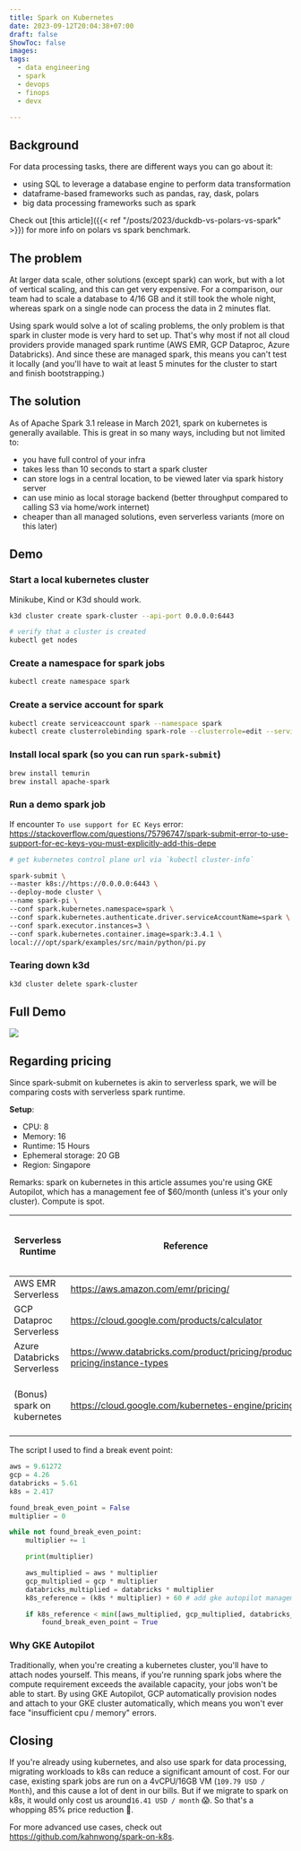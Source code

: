 ```yaml
---
title: Spark on Kubernetes
date: 2023-09-12T20:04:38+07:00
draft: false
ShowToc: false
images:
tags:
  - data engineering
  - spark
  - devops
  - finops
  - devx

---
```


## Background

For data processing tasks, there are different ways you can go about it:

- using SQL to leverage a database engine to perform data transformation
- dataframe-based frameworks such as pandas, ray, dask, polars
- big data processing frameworks such as spark

Check out [this article]({{< ref "/posts/2023/duckdb-vs-polars-vs-spark" >}}) for more info on polars vs spark benchmark.

## The problem

At larger data scale, other solutions (except spark) can work, but with a lot of vertical scaling, and this can get very expensive. For a comparison, our team had to scale a database to 4/16 GB and it still took the whole night, whereas spark on a single node can process the data in 2 minutes flat.

Using spark would solve a lot of scaling problems, the only problem is that spark in cluster mode is very hard to set up. That's why most if not all cloud providers provide managed spark runtime (AWS EMR, GCP Dataproc, Azure Databricks). And since these are managed spark, this means you can't test it locally (and you'll have to wait at least 5 minutes for the cluster to start and finish bootstrapping.)

## The solution

As of Apache Spark 3.1 release in March 2021, spark on kubernetes is generally available. This is great in so many ways, including but not limited to:

- you have full control of your infra
- takes less than 10 seconds to start a spark cluster
- can store logs in a central location, to be viewed later via spark history server
- can use minio as local storage backend (better throughput compared to calling S3 via home/work internet)
- cheaper than all managed solutions, even serverless variants (more on this later)

## Demo

### Start a local kubernetes cluster

Minikube, Kind or K3d should work.

```bash
k3d cluster create spark-cluster --api-port 0.0.0.0:6443

# verify that a cluster is created
kubectl get nodes
```

### Create a namespace for spark jobs

```bash
kubectl create namespace spark
```

### Create a service account for spark

```bash
kubectl create serviceaccount spark --namespace spark
kubectl create clusterrolebinding spark-role --clusterrole=edit --serviceaccount=spark:spark --namespace=spark
```

### Install local spark (so you can run `spark-submit`)

```bash
brew install temurin
brew install apache-spark
```

### Run a demo spark job

If encounter `To use support for EC Keys` error: <https://stackoverflow.com/questions/75796747/spark-submit-error-to-use-support-for-ec-keys-you-must-explicitly-add-this-depe>

```bash
# get kubernetes control plane url via `kubectl cluster-info`

spark-submit \
--master k8s://https://0.0.0.0:6443 \
--deploy-mode cluster \
--name spark-pi \
--conf spark.kubernetes.namespace=spark \
--conf spark.kubernetes.authenticate.driver.serviceAccountName=spark \
--conf spark.executor.instances=3 \
--conf spark.kubernetes.container.image=spark:3.4.1 \
local:///opt/spark/examples/src/main/python/pi.py
```

### Tearing down k3d

```bash
k3d cluster delete spark-cluster
```

## Full Demo

![](images/demo.gif)

## Regarding pricing

Since spark-submit on kubernetes is akin to serverless spark, we will be comparing costs with serverless spark runtime.

**Setup**:

- CPU: 8
- Memory: 16
- Runtime: 15 Hours
- Ephemeral storage: 20 GB
- Region: Singapore

Remarks: spark on kubernetes in this article assumes you're using GKE Autopilot, which has a management fee of $60/month (unless it's your only cluster). Compute is spot.

| Serverless Runtime          | Reference                                                                   | Total Cost | Break even point if you run at least 33x workloads |
| --------------------------- | --------------------------------------------------------------------------- | ---------- | -------------------------------------------------- |
| AWS EMR Serverless          | <https://aws.amazon.com/emr/pricing/>                                       | 9.61 USD   | 317.22 USD                                         |
| GCP Dataproc Serverless     | <https://cloud.google.com/products/calculator>                              | 4.26 USD   | 140.58 USD                                         |
| Azure Databricks Serverless | <https://www.databricks.com/product/pricing/product-pricing/instance-types> | 5.61 USD   | 185.13 USD                                         |
| (Bonus) spark on kubernetes | <https://cloud.google.com/kubernetes-engine/pricing>                        | 2.417 USD  | 139.76 USD (Including cluster management fee)      |

The script I used to find a break event point:

```python
aws = 9.61272
gcp = 4.26
databricks = 5.61
k8s = 2.417

found_break_even_point = False
multiplier = 0

while not found_break_even_point:
    multiplier += 1

    print(multiplier)

    aws_multiplied = aws * multiplier
    gcp_multiplied = gcp * multiplier
    databricks_multiplied = databricks * multiplier
    k8s_reference = (k8s * multiplier) + 60 # add gke autopilot management fee

    if k8s_reference < min([aws_multiplied, gcp_multiplied, databricks_multiplied]):
        found_break_even_point = True
```

### Why GKE Autopilot

Traditionally, when you're creating a kubernetes cluster, you'll have to attach nodes yourself. This means, if you're running spark jobs where the compute requirement exceeds the available capacity, your jobs won't be able to start. By using GKE Autopilot, GCP automatically provision nodes and attach to your GKE cluster automatically, which means you won't ever face "insufficient cpu / memory" errors.

## Closing

If you're already using kubernetes, and also use spark for data processing, migrating workloads to k8s can reduce a significant amount of cost. For our case, existing spark jobs are run on a 4vCPU/16GB VM (`109.79 USD / Month`), and this cause a lot of dent in our bills. But if we migrate to spark on k8s, it would only cost us around`16.41 USD / month` 😱. So that's a whopping 85% price reduction 🤯.

For more advanced use cases, check out <https://github.com/kahnwong/spark-on-k8s>.
